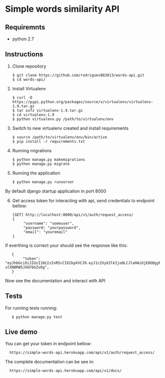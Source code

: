 # Simple words similarity API

## Requiremnts
* python 2.7

## Instructions

1. Clone repository

       $ git clone https://github.com/rodrigues882013/words-api.git
       $ cd words-api/
 
2. Install Virtualenv
      
       $ curl -O https://pypi.python.org/packages/source/v/virtualenv/virtualenv-1.9.tar.gz
       $ tar xvfz virtualenv-1.9.tar.gz
       $ cd virtualenv-1.9
       $ python virtualenv.py /path/to/virtualenv/env

3. Switch to new virtualenv created and install requirements

       $ source /path/to/virtualenv/env/bin/active
       $ pip install -r requirements.txt

4. Running migrations

       $ python manage.py makemigrations
       $ python manage.py migrate
       
5. Running the application

       $ python manage.py runserver
By default django startup application in port 8000

6. Get access token for interacting with api, send credentials to endpoint bellow:

       [GET] http://localhost:8000/api/v1/auth/request_access/
       {
            "username": "someuser",
            "password: "yourpassword",
            "email": "youremail"
       }
If everthing is correct your should see the response like this:

       {
            "token": "eyJhbGciOiJIUzI1NiIsInR5cCI6IkpXVCJ9.eyJ1c2VyX2lkIjo0LCJleHAiOjE0ODgyMDM5ODh9.I4e1RE3B3GP7ptE_5ZBPMU_d-ulXNBRW5JXGFbGZvOg",
       }
       
Now see the documentation and interact with API


## Tests

For running tests running:

       $ python manage.py test
       
## Live demo

You can get your token in endpoint bellow:

      https://simple-words-api.herokuapp.com/api/v1/auth/request_access/
      
The complete documentation can be see in:

      https://simple-words-api.herokuapp.com/api/v1/docs/
